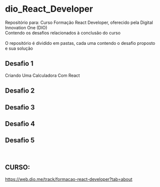 # dio_React_Developer

Repositório para: Curso Formação React Developer, oferecido pela Digital Innovation One (DIO)
<br />
Contendo os desafios relacionados à conclusão do curso  
<br />
O repositório é dividido em pastas, cada uma contendo o desafio proposto e sua solução

## Desafio 1
Criando Uma Calculadora Com React  

## Desafio 2

## Desafio 3

## Desafio 4

## Desafio 5

<br />

## CURSO:
https://web.dio.me/track/formacao-react-developer?tab=about

